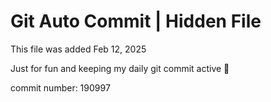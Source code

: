 # Git Auto Commit | Hidden File

This file was added Feb 12, 2025

Just for fun and keeping my daily git commit active 🤪

commit number: 190997
